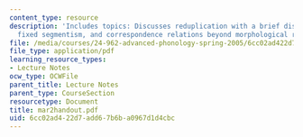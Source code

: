 ```yaml
---
content_type: resource
description: 'Includes topics: Discusses reduplication with a brief discussion of
  fixed segmentism, and correspondence relations beyond morphological reduplication.'
file: /media/courses/24-962-advanced-phonology-spring-2005/6cc02ad422d7add67b6ba0967d1d4cbc_mar2handout.pdf
file_type: application/pdf
learning_resource_types:
- Lecture Notes
ocw_type: OCWFile
parent_title: Lecture Notes
parent_type: CourseSection
resourcetype: Document
title: mar2handout.pdf
uid: 6cc02ad4-22d7-add6-7b6b-a0967d1d4cbc
---
```

